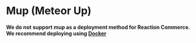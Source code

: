 # Mup (Meteor Up)
**We do not support mup as a deployment method for Reaction Commerce. We recommend deploying using [Docker](https://docs.reactioncommerce.com/reaction-docs/master/deploying-reaction-using-docker)**

